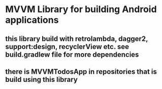 # MVVM Library for building Android applications
## this library build with retrolambda, dagger2, support:design, recyclerView etc. see build.gradlew file for more dependencies
## there is MVVMTodosApp in repositories that is build using this library
